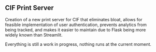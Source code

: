 CIF Print Server
------------------
Creation of a new print server for CIF that eliminates bloat, allows for feasible implementation of user authentication, prevents analytics from being tracked, and makes it easier to maintain due to Flask being more widely known than Streamlit.

Everything is still a work in progress, nothing runs at the current moment.